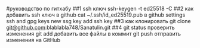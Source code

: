 #руководство по гитхабу 
##1 ssh ключ
ssh-keygen -t ed25518 -C
##2 как добавить ssh ключ в github
cat ~/.ssh/id_ed25519.pub
в github settings ssh and gpg keys new ssg key 
add ssh key 
##3 как клонировать 
git clone git@github.com:blablabla748/Sanatulin.git
##4
git status проверить изменения
git add добавить все файлы в коммит
git push отправить изменения на GitHub
